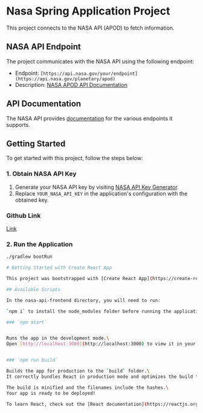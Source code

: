# Nasa Spring Application Project

This project connects to the NASA API (APOD) to fetch information.

## NASA API Endpoint

The project communicates with the NASA API using the following endpoint:

- Endpoint: `[https://api.nasa.gov/your/endpoint](https://api.nasa.gov/planetary/apod)`
- Description: [NASA APOD API Documentation](https://api.nasa.gov/#apod)

## API Documentation

The NASA API provides [documentation](https://api.nasa.gov/documentation) for the various endpoints it supports. 

## Getting Started

To get started with this project, follow the steps below:

### 1. Obtain NASA API Key

1. Generate your NASA API key by visiting [NASA API Key Generator](https://api.nasa.gov/).
2. Replace `YOUR_NASA_API_KEY` in the application's configuration with the obtained key.

### Github Link
[Link](https://github.com/NyeishaJPace/SpringClassDemo)

### 2. Run the Application

```bash
./gradlew bootRun

# Getting Started with Create React App

This project was bootstrapped with [Create React App](https://create-react-app.dev/docs/getting-started).

## Available Scripts

In the nasa-api-frontend directory, you will need to run:

`npm i` to install the node_modules folder before running the application then you can use the command below to start the application.

### `npm start`


Runs the app in the development mode.\
Open [http://localhost:3000](http://localhost:3000) to view it in your browser.


### `npm run build`

Builds the app for production to the `build` folder.\
It correctly bundles React in production mode and optimizes the build for the best performance.

The build is minified and the filenames include the hashes.\
Your app is ready to be deployed!

To learn React, check out the [React documentation](https://reactjs.org/).
